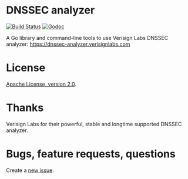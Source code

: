 # DNSSEC analyzer

[![Build Status](https://api.travis-ci.org/StalkR/dnssec-analyzer.png?branch=master)](https://travis-ci.org/StalkR/dnssec-analyzer) [![Godoc](https://godoc.org/github.com/StalkR/dnssec-analyzer?status.png)](https://godoc.org/github.com/StalkR/dnssec-analyzer)

A Go library and command-line tools to use Verisign Labs DNSSEC analyzer:
https://dnssec-analyzer.verisignlabs.com

# License

[Apache License, version 2.0](http://www.apache.org/licenses/LICENSE-2.0).

# Thanks

Verisign Labs for their powerful, stable and longtime supported DNSSEC analyzer.

# Bugs, feature requests, questions

Create a [new issue](https://github.com/StalkR/dnssec-analyzer/issues/new).
